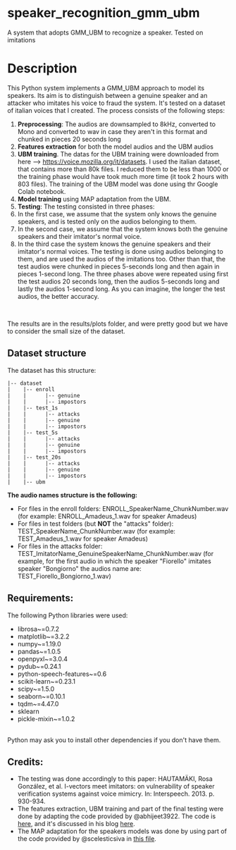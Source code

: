 # speaker_recognition_gmm_ubm
A system that adopts GMM_UBM to recognize a speaker. Tested on imitations

# Description
This Python system implements a GMM_UBM approach to model its speakers. Its aim is to distinguish between a genuine speaker and an attacker who imitates his voice to fraud the system. It's tested on a dataset of italian voices that I created. The process consists of the following steps:
1. **Preprocessing**: The audios are downsampled to 8kHz, converted to Mono and converted to wav in case they aren't in this format and chunked in pieces 20 seconds long
2. **Features extraction** for both the model audios and the UBM audios
3. **UBM training**. The datas for the UBM training were downloaded from here --> https://voice.mozilla.org/it/datasets. I used the italian dataset, that contains more than 80k files. I reduced them to be less than 1000 or the training phase would have took much more time (it took 2 hours with 803 files). The training of the UBM model was done using thr Google Colab notebook.
4. **Model training** using MAP adaptation from the UBM.
5. **Testing**: The testing consisted in three phases:
  1. In the first case, we assume that the system only knows the genuine speakers, and is tested only on the audios belonging to them. 
  2. In the second case, we assume that the system knows both the genuine speakers and their imitator's normal voice.
  3. In the third case the system knows the genuine speakers and their imitator's normal voices. The testing is done using audios belonging to them, and are used the 
  audios of the imitations too.
  Other than that, the test audios were chunked in pieces 5-seconds long and then again in pieces 1-second long. The three phases above were repeated using first the 
  test audios 20 seconds long, then the audios 5-seconds long and lastly the audios 1-second long. As you can imagine, the longer the test audios, the better accuracy.
  <br>

The results are in the results/plots folder, and were pretty good but we have to consider the small size of the dataset.

## Dataset structure
The dataset has this structure: <br>
```
|-- dataset
|    |-- enroll
|    |      |-- genuine
|    |      |-- impostors
|    |-- test_1s
|    |      |-- attacks
|    |      |-- genuine
|    |      |-- impostors
|    |-- test_5s
|    |      |-- attacks
|    |      |-- genuine
|    |      |-- impostors
|    |-- test_20s
|    |      |-- attacks
|    |      |-- genuine
|    |      |-- impostors
|    |-- ubm
```

**The audio names structure is the following:**
* For files in the enroll folders:  ENROLL_SpeakerName_ChunkNumber.wav (for example: ENROLL_Amadeus_1.wav for speaker Amadeus)
* For files in test folders (but **NOT** the "attacks" folder): TEST_SpeakerName_ChunkNumber.wav (for example: TEST_Amadeus_1.wav for speaker Amadeus)
* For files in the attacks folder: TEST_ImitatorName_GenuineSpeakerName_ChunkNumber.wav (for example, for the first audio in which the speaker "Fiorello" imitates speaker "Bongiorno" the audios name are: TEST_Fiorello_Bongiorno_1.wav)
 
## Requirements:
The following Python libraries were used:
* librosa~=0.7.2
* matplotlib~=3.2.2
* numpy~=1.19.0
* pandas~=1.0.5
* openpyxl~=3.0.4
* pydub~=0.24.1
* python-speech-features~=0.6
* scikit-learn~=0.23.1
* scipy~=1.5.0
* seaborn~=0.10.1
* tqdm~=4.47.0
* sklearn
* pickle-mixin~=1.0.2
<br>
Python may ask you to install other dependencies if you don't have them.


## Credits:
* The testing was done accordingly to this paper: HAUTAMÄKI, Rosa González, et al. I-vectors meet imitators: on vulnerability of speaker verification systems against voice mimicry. In: Interspeech. 2013. p. 930-934.
* The features extraction, UBM training and part of the final testing were done by adapting the code provided by @abhijeet3922. The code is [here](https://github.com/abhijeet3922/Speaker-identification-using-GMMs), and it's discussed in his blog [here](https://appliedmachinelearning.blog/2017/11/14/spoken-speaker-identification-based-on-gaussian-mixture-models-python-implementation/).
* The MAP adaptation for the speakers models was done by using part of the code provided by @scelesticsiva in [this file](https://github.com/scelesticsiva/speaker_recognition_GMM_UBM/blob/master/src/speaker_recognition/MAP_adapt.py).

